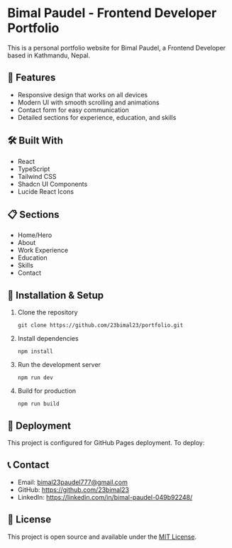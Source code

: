 
# Bimal Paudel - Frontend Developer Portfolio

This is a personal portfolio website for Bimal Paudel, a Frontend Developer based in Kathmandu, Nepal.

## 🚀 Features

- Responsive design that works on all devices
- Modern UI with smooth scrolling and animations
- Contact form for easy communication
- Detailed sections for experience, education, and skills

## 🛠️ Built With

- React
- TypeScript
- Tailwind CSS
- Shadcn UI Components
- Lucide React Icons

## 📋 Sections

- Home/Hero
- About
- Work Experience
- Education
- Skills
- Contact

## 🔧 Installation & Setup

1. Clone the repository
   ```
   git clone https://github.com/23bimal23/portfolio.git
   ```

2. Install dependencies
   ```
   npm install
   ```

3. Run the development server
   ```
   npm run dev
   ```

4. Build for production
   ```
   npm run build
   ```

## 🚀 Deployment

This project is configured for GitHub Pages deployment. To deploy:


## 📞 Contact

- Email: bimal23paudel777@gmail.com
- GitHub: https://github.com/23bimal23
- LinkedIn: https://linkedin.com/in/bimal-paudel-049b92248/

## 📄 License

This project is open source and available under the [MIT License](LICENSE).
